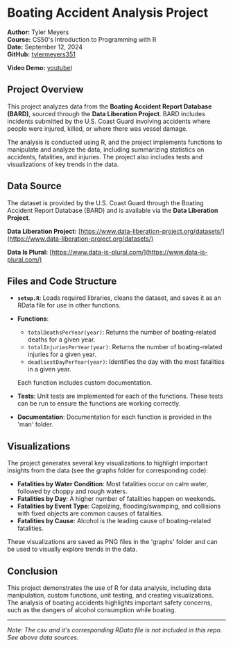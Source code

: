 # Boating Accident Analysis Project

**Author:** Tyler Meyers  
**Course:** CS50's Introduction to Programming with R  
**Date:** September 12, 2024  
**GitHub:** [tylermeyers351](https://github.com/TylerMeyers351)

**Video Demo:** [youtube](https://www.youtube.com/watch?v=AurmOduGnRY))



## Project Overview

This project analyzes data from the **Boating Accident Report Database (BARD)**, sourced through the **Data Liberation Project**. BARD includes incidents submitted by the U.S. Coast Guard involving accidents where people were injured, killed, or where there was vessel damage.

The analysis is conducted using R, and the project implements functions to manipulate and analyze the data, including summarizing statistics on accidents, fatalities, and injuries. The project also includes tests and visualizations of key trends in the data.

## Data Source

The dataset is provided by the U.S. Coast Guard through the Boating Accident Report Database (BARD) and is available via the **Data Liberation Project**.

**Data Liberation Project:** [https://www.data-liberation-project.org/datasets/](https://www.data-liberation-project.org/datasets/)

**Data Is Plural:** [https://www.data-is-plural.com/](https://www.data-is-plural.com/)

## Files and Code Structure

- **`setup.R`**: Loads required libraries, cleans the dataset, and saves it as an RData file for use in other functions.
- **Functions**:
  - `totalDeathsPerYear(year)`: Returns the number of boating-related deaths for a given year.
  - `totalInjuriesPerYear(year)`: Returns the number of boating-related injuries for a given year.
  - `deadliestDayPerYear(year)`: Identifies the day with the most fatalities in a given year.
  
  Each function includes custom documentation.

- **Tests**: Unit tests are implemented for each of the functions. These tests can be run to ensure the functions are working correctly.
- **Documentation**: Documentation for each function is provided in the 'man' folder.

## Visualizations

The project generates several key visualizations to highlight important insights from the data (see the graphs folder for corresponding code):

- **Fatalities by Water Condition**: Most fatalities occur on calm water, followed by choppy and rough waters.
- **Fatalities by Day**: A higher number of fatalities happen on weekends.
- **Fatalities by Event Type**: Capsizing, flooding/swamping, and collisions with fixed objects are common causes of fatalities.
- **Fatalities by Cause**: Alcohol is the leading cause of boating-related fatalities.

These visualizations are saved as PNG files in the 'graphs' folder and can be used to visually explore trends in the data.

## Conclusion

This project demonstrates the use of R for data analysis, including data manipulation, custom functions, unit testing, and creating visualizations. The analysis of boating accidents highlights important safety concerns, such as the dangers of alcohol consumption while boating.

---

*Note: The csv and it's corresponding RData file is not included in this repo. See above data sources.*
